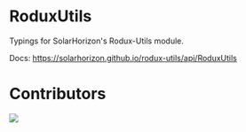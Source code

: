 # RoduxUtils

Typings for SolarHorizon's Rodux-Utils module.

Docs: https://solarhorizon.github.io/rodux-utils/api/RoduxUtils

# Contributors

<p align="left">
  <a href="https://github.com/AndreRojasMartinsson/roduxutil/graphs/contributors">
    <img src="https://contrib.rocks/image?repo=AndreRojasMartinsson/roduxutils" />
  </a>
  <br />
</p>
